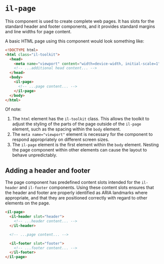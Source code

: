 # `il-page`

This component is used to create complete web pages. It has slots for the standard header and footer components, and it provides standard margins and line widths for page content.

A basic HTML page using this component would look something like:

```html
<!DOCTYPE html>
<html class="il-toolkit">
  <head>
    <meta name="viewport" content="width=device-width, initial-scale=1">
    <!-- ...additional head content... -->
  </head>
  <body>
    <il-page>
      <!-- ...page content... -->
    </il-page>
  </body>
</html>
```
Of note:

1. The `html` element has the `il-toolkit` class. This allows the toolkit to adjust the styling of the parts of the page outside of the `il-page` element, such as the spacing within the `body` element.
2. The `meta name="viewport"` element is necessary for the component to respond appropriately on different screen sizes.
3. The `il-page` element is the first element within the `body` element. Nesting the page component within other elements can cause the layout to behave unpredictably.

## Adding a header and footer

The page component has predefined content slots intended for the `il-header` and `il-footer` components. Using these content slots ensures that the header and footer are properly identified as ARIA landmarks where appropriate, and that they are positioned correctly with regard to other elements on the page.

```html
<il-page>
  <il-header slot="header">
    <!-- ...header content... -->
  </il-header>

  <!-- ...page content... -->

  <il-footer slot="footer">
    <!-- ...footer content... -->
  </il-footer>
</il-page>
```
